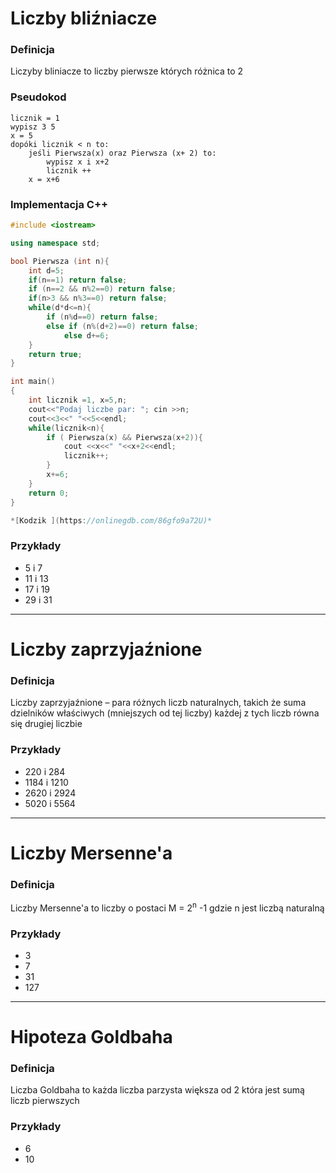 # Liczby bliźniacze
###  Definicja
Liczyby bliniacze to liczby pierwsze których różnica to 2
### Pseudokod 
    licznik = 1
    wypisz 3 5
    x = 5
    dopóki licznik < n to:
        jeśli Pierwsza(x) oraz Pierwsza (x+ 2) to:
            wypisz x i x+2
            licznik ++
        x = x+6
### Implementacja C++
```cpp
#include <iostream>

using namespace std;

bool Pierwsza (int n){
    int d=5;
    if(n==1) return false;
    if (n==2 && n%2==0) return false;
    if(n>3 && n%3==0) return false;
    while(d*d<=n){
        if (n%d==0) return false;
        else if (n%(d+2)==0) return false;
            else d+=6;
    }
    return true;
}

int main()
{
    int licznik =1, x=5,n;
    cout<<"Podaj liczbe par: "; cin >>n;
    cout<<3<<" "<<5<<endl;
    while(licznik<n){
        if ( Pierwsza(x) && Pierwsza(x+2)){
            cout <<x<<" "<<x+2<<endl;
            licznik++;
        }
        x+=6;
    }
    return 0;
}

*[Kodzik ](https://onlinegdb.com/86gfo9a72U)*
```
### Przykłady
- 5 i 7
- 11 i 13
- 17 i 19
- 29 i 31

------------

# Liczby zaprzyjaźnione
### Definicja 
Liczby zaprzyjaźnione – para różnych liczb naturalnych, takich że suma dzielników właściwych (mniejszych od tej liczby) każdej z tych liczb równa się drugiej liczbie
### Przykłady
- 220 i 284
- 1184 i 1210
- 2620 i 2924
- 5020 i 5564
------------
# Liczby Mersenne'a

### Definicja 
Liczby Mersenne'a to liczby o postaci M = 2<sup>n</sup> -1 gdzie n jest liczbą naturalną 
### Przykłady 
- 3
- 7
- 31
- 127


------------


# Hipoteza Goldbaha

### Definicja 

Liczba Goldbaha to każda liczba parzysta większa od 2 która jest sumą liczb pierwszych

### Przykłady 
- 6
- 10
